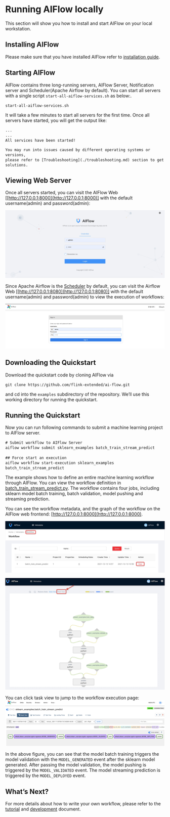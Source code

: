 # Running AIFlow locally

This section will show you how to install and start AIFlow on your local workstation.

## Installing AIFlow
Please make sure that you have installed AIFlow refer to [installation guide](../../installation.md).


## Starting AIFlow 

AIFlow contains three long-running servers, AIFlow Server, Notification server and Scheduler(Apache Airflow by default).
You can start all servers with a single script `start-all-aiflow-services.sh` as below:.

```shell
start-all-aiflow-services.sh
```

It will take a few minutes to start all servers for the first time. Once all servers have started, you will get the output like:

```text
...
...
All services have been started!
```
```{note}
You may run into issues caused by different operating systems or versions, 
please refer to [Troubleshooting](./troubleshooting.md) section to get solutions.
```
## Viewing Web Server

Once all servers started, you can visit the AIFlow Web [[http://127.0.0.1:8000](http://127.0.0.1:8000)] with the default username(admin) and password(admin):

![aiflow login ui](../../images/ai_flow_webui.jpg)

Since Apache Airflow is the [Scheduler](../architecture/overview.md) by default, you can visit the Airflow Web [[http://127.0.0.1:8080](http://127.0.0.1:8080)] 
with the default username(admin) and password(admin) to view the execution of workflows:

![airflow login ui](../../images/airflow_login_ui.png)

## Downloading the Quickstart
Download the quickstart code by cloning AIFlow via 

```shell
git clone https://github.com/flink-extended/ai-flow.git
```

and cd into the `examples` subdirectory of the repository. We’ll use this working directory for running the quickstart.

## Running the Quickstart

Now you can run following commands to submit a machine learning project to AIFlow server.

```shell
# Submit workflow to AIFlow Server
aiflow workflow submit sklearn_examples batch_train_stream_predict

## Force start an execution
aiflow workflow start-execution sklearn_examples batch_train_stream_predict
```

The example shows how to define an entire machine learning workflow through AIFlow. You can view the workflow definition in [batch_train_stream_predict.py](https://github.com/flink-extended/ai-flow/tree/master/examples/sklearn_examples/workflows/batch_train_stream_predict). The workflow contains four jobs, including sklearn model batch training, batch validation, model pushing and streaming prediction.

You can see the workflow metadata, and the graph of the workflow on the AIFlow web frontend: [http://127.0.0.1:8000](http://127.0.0.1:8000).

![The metadata of the workflow](../../images/sklearn_batch_train_stream_predict_meta.png)

![The graph of the workflow](../../images/sklearn_batch_train_stream_predict_graph.png)

You can click task view to jump to the workflow execution page:
![The execution of the workflow](../../images/sklearn_batch_train_stream_predict_execution.png)

In the above figure, you can see that the model batch training triggers the model validation with the `MODEL_GENERATED` 
event after the sklearn model generated. After passing the model validation, the model pushing is triggered by the `MODEL_VALIDATED` event. The model streaming prediction is triggered by the `MODEL_DEPLOYED` event.

## What’s Next?

For more details about how to write your own workflow, please refer to the [tutorial](../../tutorial_and_examples/tutorial.md) and  [development](../../development/index.md) document.
